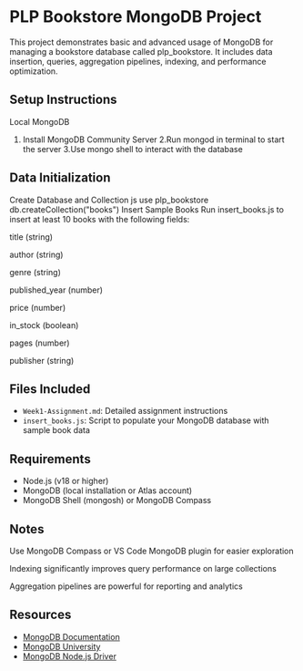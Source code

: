 
# PLP Bookstore MongoDB Project

This project demonstrates basic and advanced usage of MongoDB for managing a bookstore database called plp_bookstore. It includes data insertion, queries, aggregation pipelines, indexing, and performance optimization.

##  Setup Instructions
 Local MongoDB

1. Install MongoDB Community Server
2.Run mongod in terminal to start the server
3.Use mongo shell to interact with the database

## Data Initialization

Create Database and Collection
      js
         use plp_bookstore
         db.createCollection("books")
Insert Sample Books
Run insert_books.js to insert at least 10 books with the following fields:

title (string)

author (string)

genre (string)

published_year (number)

price (number)

in_stock (boolean)

pages (number)

publisher (string)

## Files Included

- `Week1-Assignment.md`: Detailed assignment instructions
- `insert_books.js`: Script to populate your MongoDB database with sample book data

## Requirements

- Node.js (v18 or higher)
- MongoDB (local installation or Atlas account)
- MongoDB Shell (mongosh) or MongoDB Compass

## Notes
Use MongoDB Compass or VS Code MongoDB plugin for easier exploration

Indexing significantly improves query performance on large collections

Aggregation pipelines are powerful for reporting and analytics


## Resources

- [MongoDB Documentation](https://docs.mongodb.com/)
- [MongoDB University](https://university.mongodb.com/)
- [MongoDB Node.js Driver](https://mongodb.github.io/node-mongodb-native/) 